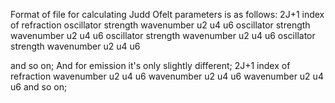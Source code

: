 Format of file for calculating Judd Ofelt parameters is as follows:
2J+1 index of refraction
oscillator strength <tab> wavenumber <tab> u2 <tab> u4 <tab> u6
oscillator strength <tab> wavenumber <tab> u2 <tab> u4 <tab> u6
oscillator strength <tab> wavenumber <tab> u2 <tab> u4 <tab> u6
oscillator strength <tab> wavenumber <tab> u2 <tab> u4 <tab> u6

and so on;
And for emission it's only slightly different;
2J+1 index of refraction
wavenumber <tab> u2 <tab> u4 <tab> u6
wavenumber <tab> u2 <tab> u4 <tab> u6
wavenumber <tab> u2 <tab> u4 <tab> u6
and so on;
